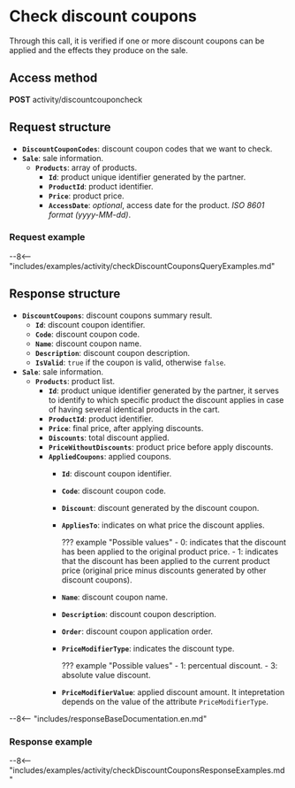 # Check discount coupons

Through this call, it is verified if one or more discount coupons can be applied and the effects they produce on the sale.

## Access method

**POST** activity/discountcouponcheck

## Request structure

- **`DiscountCouponCodes`**: discount coupon codes that we want to check.
- **`Sale`**: sale information.
    - **`Products`**: array of products.
        - **`Id`**: product unique identifier generated by the partner.
        - **``ProductId``**: product identifier.
        - **`Price`**: product price.
        - **`AccessDate`**: *optional*, access date for the product. *ISO 8601 format (yyyy-MM-dd)*.

### Request example

--8<-- "includes/examples/activity/checkDiscountCouponsQueryExamples.md"

## Response structure

- **`DiscountCoupons`**: discount coupons summary result.
    - **`Id`**: discount coupon identifier.
    - **`Code`**: discount coupon code.
    - **`Name`**: discount coupon name.
    - **`Description`**: discount coupon description.
    - **`IsValid`**: `true` if the coupon is valid, otherwise `false`.
- **`Sale`**: sale information.
    - **`Products`**: product list.
        - **`Id`**: product unique identifier generated by the partner, it serves to identify to which specific product the discount applies in case of having several identical products in the cart.
        - **`ProductId`**: product identifier.
        - **`Price`**: final price, after applying discounts.
        - **`Discounts`**: total discount applied.
        - **`PriceWithoutDiscounts`**: product price before apply discounts.
        - **`AppliedCoupons`**: applied coupons.
            - **`Id`**: discount coupon identifier.
            - **`Code`**: discount coupon code.
            - **`Discount`**: discount generated by the discount coupon.
            - **`AppliesTo`**: indicates on what price the discount applies.

                ??? example "Possible values"
                    - 0: indicates that the discount has been applied to the original product price.
                    - 1: indicates that the discount has been applied to the current product price (original price minus discounts generated by other discount coupons).

            - **`Name`**: discount coupon name.
            - **`Description`**: discount coupon description.
            - **`Order`**: discount coupon application order.
            - **`PriceModifierType`**: indicates the discount type.

                ??? example "Possible values"
                    - 1: percentual discount.
                    - 3: absolute value discount.

            - **`PriceModifierValue`**: applied discount amount. It intepretation depends on the value of the attribute `PriceModifierType`.

--8<-- "includes/responseBaseDocumentation.en.md"

### Response example

--8<-- "includes/examples/activity/checkDiscountCouponsResponseExamples.md"
